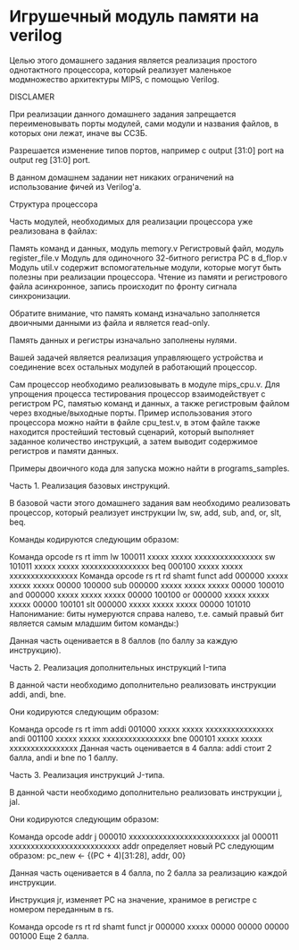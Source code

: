 # Игрушечный модуль памяти на verilog

Целью этого домашнего задания является реализация простого однотактного процессора, который реализует маленькое модмножество архитектуры MIPS, с помощью Verilog.

DISCLAMER

При реализации данного домашнего задания запрещается переименовывать порты модулей, сами модули и названия файлов, в которых они лежат, иначе вы ССЗБ.

Разрешается изменение типов портов, например с output [31:0] port на output reg [31:0] port.

В данном домашнем задании нет никаких ограничений на использование фичей из Verilog'а.

Структура процессора

Часть модулей, необходимых для реализации процессора уже реализована в файлах:

Память команд и данных, модуль memory.v
Регистровый файл, модуль register_file.v
Модуль для одиночного 32-битного регистра PC в d_flop.v
Модуль util.v содержит вспомогательные модули, которые могут быть полезны при реализации процессора.
Чтение из памяти и регистрового файла асинхронное, запись происходит по фронту сигнала синхронизации.

Обратите внимание, что память команд изначально заполняется двоичными данными из файла и является read-only.

Память данных и регистры изначально заполнены нулями.

Вашей задачей является реализация управляющего устройства и соединение всех остальных модулей в работающий процессор.

Сам процессор необходимо реализовывать в модуле mips_cpu.v. Для упрощения процесса тестирования процессор взаимодействует с регистром PC, памятью команд и данных, а также регистровым файлом через входные/выходные порты. Пример использования этого процессора можно найти в файле cpu_test.v, в этом файле также находится простейший тестовый сценарий, который выполняет заданное количество инструкций, а затем выводит содержимое регистров и памяти данных.

Примеры двоичного кода для запуска можно найти в programs_samples.

Часть 1. Реализация базовых инструкций.

В базовой части этого домашнего задания вам необходимо реализовать процессор, который реализует инструкции lw, sw, add, sub, and, or, slt, beq.

Команды кодируются следующим образом:

Команда	opcode	rs	rt	imm
lw	100011	xxxxx	xxxxx	xxxxxxxxxxxxxxxx
sw	101011	xxxxx	xxxxx	xxxxxxxxxxxxxxxx
beq	000100	xxxxx	xxxxx	xxxxxxxxxxxxxxxx
Команда	opcode	rs	rt	rd	shamt	funct
add	000000	xxxxx	xxxxx	xxxxx	00000	100000
sub	000000	xxxxx	xxxxx	xxxxx	00000	100010
and	000000	xxxxx	xxxxx	xxxxx	00000	100100
or	000000	xxxxx	xxxxx	xxxxx	00000	100101
slt	000000	xxxxx	xxxxx	xxxxx	00000	101010
Напонимание: биты нумеруются справа налево, т.е. самый правый бит является самым младшим битом команды:)

Данная часть оценивается в 8 баллов (по баллу за каждую инструкцию).

Часть 2. Реализация дополнительных инструкций I-типа

В данной части необходимо дополнительно реализовать инструкции addi, andi, bne.

Они кодируются следующим образом:

Команда	opcode	rs	rt	imm
addi	001000	xxxxx	xxxxx	xxxxxxxxxxxxxxxx
andi	001100	xxxxx	xxxxx	xxxxxxxxxxxxxxxx
bne	000101	xxxxx	xxxxx	xxxxxxxxxxxxxxxx
Данная часть оценивается в 4 балла: addi стоит 2 балла, andi и bne по 1 баллу.

Часть 3. Реализация инструкций J-типа.

В данной части необходимо дополнительно реализовать инструкции j, jal.

Они кодируются следующим образом:

Команда	opcode	addr
j	000010	xxxxxxxxxxxxxxxxxxxxxxxxxx
jal	000011	xxxxxxxxxxxxxxxxxxxxxxxxxx
addr определяет новый PC следующим образом: pc_new <- {(PC + 4)[31:28], addr, 00}

Данная часть оценивается в 4 балла, по 2 балла за реализацию каждой инструкции.

Инструкция jr, изменяет PC на значение, хранимое в регистре с номером переданным в rs.

Команда	opcode	rs	rt	rd	shamt	funct
jr	000000	xxxxx	00000	00000	00000	001000
Еще 2 балла.
